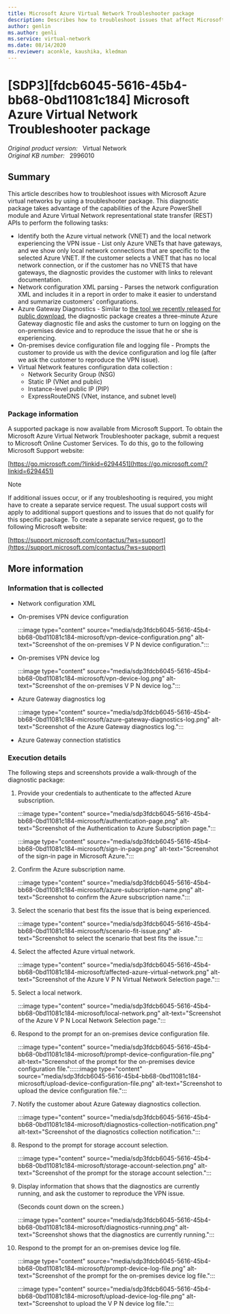 ```yaml
---
title: Microsoft Azure Virtual Network Troubleshooter package
description: Describes how to troubleshoot issues that affect Microsoft Azure virtual networks by using a troubleshooter package.
author: genlin
ms.author: genli
ms.service: virtual-network
ms.date: 08/14/2020
ms.reviewer: aconkle, kaushika, kledman
---
```

# [SDP3][fdcb6045-5616-45b4-bb68-0bd11081c184] Microsoft Azure Virtual Network Troubleshooter package

_Original product version:_ &nbsp; Virtual Network  
_Original KB number:_ &nbsp; 2996010

## Summary

This article describes how to troubleshoot issues with Microsoft Azure virtual networks by using a troubleshooter package. This diagnostic package takes advantage of the capabilities of the Azure PowerShell module and Azure Virtual Network representational state transfer (REST) APIs to perform the following tasks:

- Identify both the Azure virtual network (VNET) and the local network experiencing the VPN issue - List only Azure VNETs that have gateways, and we show only local network connections that are specific to the selected Azure VNET. If the customer selects a VNET that has no local network connection, or if the customer has no VNETS that have gateways, the diagnostic provides the customer with links to relevant documentation.
- Network configuration XML parsing - Parses the network configuration XML and includes it in a report in order to make it easier to understand and summarize customers' configurations.
- Azure Gateway Diagnostics - Similar to [the tool we recently released for public download](https://gallery.technet.microsoft.com/scriptcenter/azure-virtual-network-2b4d0793), the diagnostic package creates a three-minute Azure Gateway diagnostic file and asks the customer to turn on logging on the on-premises device and to reproduce the issue that he or she is experiencing.
- On-premises device configuration file and logging file - Prompts the customer to provide us with the device configuration and log file (after we ask the customer to reproduce the VPN issue).
- Virtual Network features configuration data collection :
  - Network Security Group (NSG)
  - Static IP (VNet and public)
  - Instance-level public IP (PIP)
  - ExpressRouteDNS (VNet, instance, and subnet level)

### Package information

A supported package is now available from Microsoft Support. To obtain the Microsoft Azure Virtual Network Troubleshooter package, submit a request to Microsoft Online Customer Services. To do this, go to the following Microsoft Support website:

[https://go.microsoft.com/?linkid=6294451](https://go.microsoft.com/?linkid=6294451)

> [!NOTE]
> If additional issues occur, or if any troubleshooting is required, you might have to create a separate service request. The usual support costs will apply to additional support questions and to issues that do not qualify for this specific package. To create a separate service request, go to the following Microsoft website:
>
> [https://support.microsoft.com/contactus/?ws=support](https://support.microsoft.com/contactus/?ws=support) 

## More information

### Information that is collected

- Network configuration XML

- On-premises VPN device configuration

    :::image type="content" source="media/sdp3fdcb6045-5616-45b4-bb68-0bd11081c184-microsoft/vpn-device-configuration.png" alt-text="Screenshot of the on-premises V P N device configuration.":::

- On-premises VPN device log

    :::image type="content" source="media/sdp3fdcb6045-5616-45b4-bb68-0bd11081c184-microsoft/vpn-device-log.png" alt-text="Screenshot of the on-premises V P N device log.":::

- Azure Gateway diagnostics log

    :::image type="content" source="media/sdp3fdcb6045-5616-45b4-bb68-0bd11081c184-microsoft/azure-gateway-diagnostics-log.png" alt-text="Screenshot of the Azure Gateway diagnostics log.":::

- Azure Gateway connection statistics

### Execution details

The following steps and screenshots provide a walk-through of the diagnostic package:

1. Provide your credentials to authenticate to the affected Azure subscription.

    :::image type="content" source="media/sdp3fdcb6045-5616-45b4-bb68-0bd11081c184-microsoft/authentication-page.png" alt-text="Screenshot of the Authentication to Azure Subscription page.":::

    :::image type="content" source="media/sdp3fdcb6045-5616-45b4-bb68-0bd11081c184-microsoft/sign-in-page.png" alt-text="Screenshot of the sign-in page in Microsoft Azure.":::

2. Confirm the Azure subscription name.

    :::image type="content" source="media/sdp3fdcb6045-5616-45b4-bb68-0bd11081c184-microsoft/azure-subscription-name.png" alt-text="Screenshot to confirm the Azure subscription name.":::

3. Select the scenario that best fits the issue that is being experienced.

    :::image type="content" source="media/sdp3fdcb6045-5616-45b4-bb68-0bd11081c184-microsoft/scenario-fit-issue.png" alt-text="Screenshot to select the scenario that best fits the issue.":::

4. Select the affected Azure virtual network.

   :::image type="content" source="media/sdp3fdcb6045-5616-45b4-bb68-0bd11081c184-microsoft/affected-azure-virtual-network.png" alt-text="Screenshot of the Azure V P N Virtual Network Selection page.":::

5. Select a local network.

    :::image type="content" source="media/sdp3fdcb6045-5616-45b4-bb68-0bd11081c184-microsoft/local-network.png" alt-text="Screenshot of the Azure V P N Local Network Selection page.":::

6. Respond to the prompt for an on-premises device configuration file.

    :::image type="content" source="media/sdp3fdcb6045-5616-45b4-bb68-0bd11081c184-microsoft/prompt-device-configuration-file.png" alt-text="Screenshot of the prompt for the on-premises device configuration file."::::::image type="content" source="media/sdp3fdcb6045-5616-45b4-bb68-0bd11081c184-microsoft/upload-device-configuration-file.png" alt-text="Screenshot to upload the device configuration file.":::

7. Notify the customer about Azure Gateway diagnostics collection.

    :::image type="content" source="media/sdp3fdcb6045-5616-45b4-bb68-0bd11081c184-microsoft/diagnostics-collection-notification.png" alt-text="Screenshot of the diagnostics collection notification.":::

8. Respond to the prompt for storage account selection.

   :::image type="content" source="media/sdp3fdcb6045-5616-45b4-bb68-0bd11081c184-microsoft/storage-account-selection.png" alt-text="Screenshot of the prompt for the storage account selection.":::

9. Display information that shows that the diagnostics are currently running, and ask the customer to reproduce the VPN issue.

    (Seconds count down on the screen.)

    :::image type="content" source="media/sdp3fdcb6045-5616-45b4-bb68-0bd11081c184-microsoft/diagnostics-running.png" alt-text="Screenshot shows that the diagnostics are currently running.":::

10. Respond to the prompt for an on-premises device log file.

    :::image type="content" source="media/sdp3fdcb6045-5616-45b4-bb68-0bd11081c184-microsoft/prompt-device-log-file.png" alt-text="Screenshot of the prompt for the on-premises device log file.":::

    :::image type="content" source="media/sdp3fdcb6045-5616-45b4-bb68-0bd11081c184-microsoft/upload-device-log-file.png" alt-text="Screenshot to upload the V P N device log file.":::
